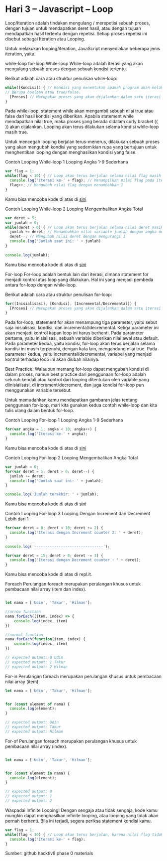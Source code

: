 # __Hari 3 – Javascript – Loop__

Loop/Iteration adalah tindakan mengulang / merepetisi sebuah proses, dengan tujuan untuk mendapatkan deret hasil, atau dengan tujuan mendapatkan hasil tertentu dengan repetisi. Setiap proses repetisi ini disebut sebagai Iteration atau Looping.

Untuk melakukan looping/iteration, JavaScript menyediakan beberapa jenis iteration, yaitu:

while-loop
for-loop
While-loop
While-loop adalah iterasi yang akan mengulang sebuah proses dengan sebuah kondisi tertentu.

Berikut adalah cara atau struktur penulisan while-loop:
```js
while([Kondisi]) { // Kondisi yang menentukan apakah program akan melakukan iterasi. 
// Berupa boolean atau true/false.
  [Proses] // Merupakan proses yang akan dijalankan dalam satu iterasi
}
```
Pada while-loop, statement while akan mengambil sebuah nilai true atau false dari hasil kondisi yang diberikan. Apabila statement while mendapatkan nilai true, maka proses yang berada didalam curly bracket ({ }) akan dijalankan. Looping akan terus dilakukan selama kondisi while-loop masih true.

Untuk mencegah looping berjalan terus-menerus, dilakukan sebuah proses yang akan mengubah kondisi yang sedemikian rupa yang bertujuan untuk menghentikan looping dengan menghasilkan kondisi yang false.

Contoh Looping While-loop 1 Looping Angka 1-9 Sederhana
```js
var flag = 1;
while(flag < 10) { // Loop akan terus berjalan selama nilai flag masih dibawah 10
  console.log('Iterasi ke-' + flag); // Menampilkan nilai flag pada iterasi tertentu
  flag++; // Mengubah nilai flag dengan menambahkan 1
}
```
Kamu bisa mencoba kode di atas di [sini](https://www.repl.it)


Contoh Looping While-loop 2 Looping Mengembalikan Angka Total
```js
var deret = 5;
var jumlah = 0;
while(deret > 0) { // Loop akan terus berjalan selama nilai deret masih di atas 0
  jumlah += deret; // Menambahkan nilai variable jumlah dengan angka deret
  deret--; // Mengubah nilai deret dengan mengurangi 1
  console.log('Jumlah saat ini: ' + jumlah)
}
 
console.log(jumlah);

```
Kamu bisa mencoba kode di atas di [sini](https://www.repl.it)


For-loop 
For-loop adalah bentuk lain dari iterasi, dimana statement for menjadi kontrol atas loop yang dilakukan. Hal ini yang menjadi pembeda antara for-loop dengan while-loop.

Berikut adalah cara atau struktur penulisan for-loop:
```js
for([Inisialisasi], [Kondisi], [Incremental/Decremental]) {
  [Proses] // Merupakan proses yang akan dijalankan dalam satu iterasi
}
```

Pada for-loop, statement for akan menampung tiga parameter, yaitu sebut saja inisialisasi, kondisi, dan incremental/decremental. Ketiga parameter ini akan menjadi kontrol kapan loop ini harus berhenti. Pada parameter pertama, yaitu inisialisasi, sebuah variable diberikan nilai awal atau default. Pada parameter kedua, yaitu kondisi, for-loop akan terus berjalan selama kondisi ini masih terpenuhi, dengan kata lain, mengandung nilai true. Pada parameter kedua, yaitu incremental/decremental, variabel yang menjadi kontrol terhadap loop ini akan diubah nilainya.

Best Practice: Walaupun memang for-loop dapat mengubah kondisi di dalam proses, namun best practice dari penggunaan for-loop adalah seluruh kendali atau kontrol dari looping ditentukan oleh variable yang diinisialisasi, di increment/decrement, dan juga kondisi for-loop pun menggunakan variable tersebut.

Untuk memudahkan kamu mendapatkan gambaran jelas tentang penggunaan for-loop, mari kita gunakan kedua contoh while-loop dan kita tulis ulang dalam bentuk for-loop.

Contoh Looping For-loop 1 Looping Angka 1-9 Sederhana
```js
for(var angka = 1; angka < 10; angka++) {
  console.log('Iterasi ke-' + angka);
} 
```
Kamu bisa mencoba kode di atas di [sini](https://www.repl.it)


Contoh Looping For-loop 2 Looping Mengembalikan Angka Total
```js
var jumlah = 0;
for(var deret = 5; deret > 0; deret--) {
  jumlah += deret;
  console.log('Jumlah saat ini: ' + jumlah);
}

console.log('Jumlah terakhir: ' + jumlah);
```

Kamu bisa mencoba kode di atas di [sini](https://www.repl.it)


Contoh Looping For-loop 3 Looping Dengan Increment dan Decrement Lebih dari 1
```js
for(var deret = 0; deret < 10; deret += 2) {
  console.log('Iterasi dengan Increment counter 2: ' + deret);
}
 
console.log('-------------------------------');

for(var deret = 15; deret > 0; deret -= 3) {
  console.log('Iterasi dengan Decrement counter : ' + deret);
} 
```
Kamu bisa mencoba kode di atas di repl.it.

Foreach
Perulangan foreach merupakan perulangan khusus untuk pembacaan nilai array (item dan index).

```js

let nama = ['Udin', 'Takur', 'Hilman'];

//arrow function
nama.forEach((item, index) => {
    console.log(index, item)
})

//normal function
nama.forEach(function(item, index) {
    console.log(index, item)
})

// expected output: 0 Udin
// expected output: 1 Takur
// expected output: 2 Hilman

```

For-in 
Perulangan foreach merupakan perulangan khusus untuk pembacaan nilai array (item).

```js
let nama = ['Udin', 'Takur', 'Hilman'];


for (const element of nama) {
  console.log(element);
}

// expected output: Udin
// expected output: Takur
// expected output: Hilman

```


For-of 
Perulangan foreach merupakan perulangan khusus untuk pembacaan nilai array (index).

```js 

let nama = ['Udin', 'Takur', 'Hilman'];


for (const element in nama) {
  console.log(element);
}

// expected output: 0
// expected output: 1
// expected output: 2

```


Waspadai Infinite Looping!
Dengan sengaja atau tidak sengaja, kode kamu mungkin dapat menghasilkan infinite looping, atau looping yang tidak akan pernah berhenti. Bila ini terjadi, segera periksa statement kondisi kamu.
```js
var flag = 1;
while(flag < 10) { // Loop akan terus berjalan, karena nilai flag tidak pernah berubah
  console.log('Iterasi ke-' + flag);
} 
```
Sumber: github hacktiv8 phase 0 materials